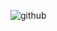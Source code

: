 ![github](https://camo.githubusercontent.com/c90d8d627909cfce7cc4e3a2fbf3fe25e5bf4dce/68747470733a2f2f61667465722d7363686f6f6c2d6173736574732e73332e616d617a6f6e6177732e636f6d2f6769742d68616d737465722e6a7067)
